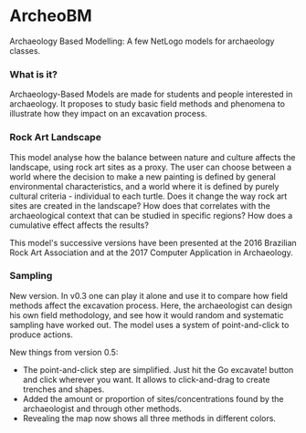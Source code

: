 # ArcheoBM
Archaeology Based Modelling: A few NetLogo models for archaeology classes.

### What is it?
Archaeology-Based Models are made for students and people interested in archaeology. It proposes to study basic field methods and phenomena to illustrate how they impact on an excavation process.

### Rock Art Landscape
This model analyse how the balance between nature and culture affects the landscape, using rock art sites as a proxy. The user can choose between a world where the decision to make a new painting is defined by general environmental characteristics, and a world where it is defined by purely cultural criteria - individual to each turtle. Does it change the way rock art sites are created in the landscape? How does that correlates with the archaeological context that can be studied in specific regions? How does a cumulative effect affects the results?

This model's successive versions have been presented at the 2016 Brazilian Rock Art Association and at the 2017 Computer Application in Archaeology.

### Sampling
New version. In v0.3 one can play it alone and use it to compare how field methods affect the excavation process. Here, the archaeologist can design his own field methodology, and see how it would random and systematic sampling have worked out. The model uses a system of point-and-click to produce actions.

New things from version 0.5:
- The point-and-click step are simplified. Just hit the Go excavate! button and click wherever you want. It allows to click-and-drag to create trenches and shapes.
- Added the amount or proportion of sites/concentrations found by the archaeologist and through other methods.
- Revealing the map now shows all three methods in different colors.
